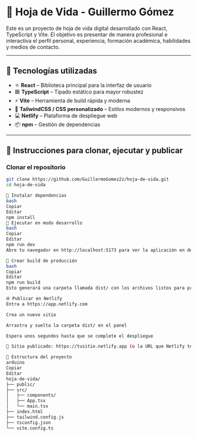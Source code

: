 # 📄 Hoja de Vida - Guillermo Gómez

Este es un proyecto de hoja de vida digital desarrollado con React, TypeScript y Vite. El objetivo es presentar de manera profesional e interactiva el perfil personal, experiencia, formación académica, habilidades y medios de contacto.

---

## 🚀 Tecnologías utilizadas

- ⚛️ **React** – Biblioteca principal para la interfaz de usuario
- 🟦 **TypeScript** – Tipado estático para mayor robustez
- ⚡ **Vite** – Herramienta de build rápida y moderna
- 🎨 **TailwindCSS / CSS personalizado** – Estilos modernos y responsivos
- 💻 **Netlify** – Plataforma de despliegue web
- 📦 **npm** – Gestión de dependencias

---

## 🚀 Instrucciones para clonar, ejecutar y publicar

### Clonar el repositorio

```bash
git clone https://github.com/GuillermoGomez2z/hoja-de-vida.git
cd hoja-de-vida

🔹 Instalar dependencias
bash
Copiar
Editar
npm install
🔹 Ejecutar en modo desarrollo
bash
Copiar
Editar
npm run dev
Abre tu navegador en http://localhost:5173 para ver la aplicación en desarrollo.

🔹 Crear build de producción
bash
Copiar
Editar
npm run build
Esto generará una carpeta llamada dist/ con los archivos listos para producción.

🌐 Publicar en Netlify
Entra a https://app.netlify.com

Crea un nuevo sitio

Arrastra y suelta la carpeta dist/ en el panel

Espera unos segundos hasta que se complete el despliegue

🔗 Sitio publicado: https://tusitio.netlify.app (o la URL que Netlify te genere)

📁 Estructura del proyecto
arduino
Copiar
Editar
hoja-de-vida/
├── public/
├── src/
│   ├── components/
│   ├── App.tsx
│   └── main.tsx
├── index.html
├── tailwind.config.js
├── tsconfig.json
└── vite.config.ts
